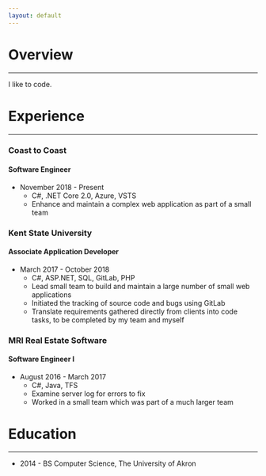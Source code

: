 ```yaml
---
layout: default
---
```


# [](#header-overview)Overview

* * *

I like to code.

# [](#header-experience)Experience

* * *

### [](header-c2c)Coast to Coast

#### Software Engineer

- November 2018 - Present
  - C#, .NET Core 2.0, Azure, VSTS
  - Enhance and maintain a complex web application as part of a small team

### [](header-ksu)Kent State University

#### Associate Application Developer

- March 2017 - October 2018
  - C#, ASP.NET, SQL, GitLab, PHP
  - Lead small team to build and maintain a large number of small web applications
  - Initiated the tracking of source code and bugs using GitLab
  - Translate requirements gathered directly from clients into code tasks, to be completed by my team and myself

### [](header-mri)MRI Real Estate Software

#### Software Engineer I

- August 2016 - March 2017
  - C#, Java, TFS
  - Examine server log for errors to fix
  - Worked in a small team which was part of a much larger team

# [](header-education)Education

* * *

- 2014 - BS Computer Science, The University of Akron
